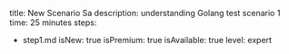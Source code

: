 title: New Scenario Sa
description: understanding Golang test scenario 1
time: 25 minutes
steps:
  - step1.md
isNew: true
isPremium: true
isAvailable: true
level: expert
